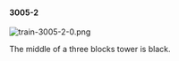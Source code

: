 #### 3005-2
![train-3005-2-0.png](https://github.com/lil-lab/nlvr/raw/master/nlvr/train/images/39/train-3005-2-0.png "train-3005-2-0.png")

The middle of a three blocks tower is black.